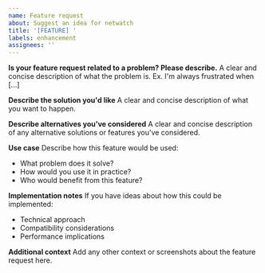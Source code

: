 ```yaml
---
name: Feature request
about: Suggest an idea for netwatch
title: '[FEATURE] '
labels: enhancement
assignees: ''
---
```


**Is your feature request related to a problem? Please describe.**
A clear and concise description of what the problem is. Ex. I'm always frustrated when [...]

**Describe the solution you'd like**
A clear and concise description of what you want to happen.

**Describe alternatives you've considered**
A clear and concise description of any alternative solutions or features you've considered.

**Use case**
Describe how this feature would be used:
- What problem does it solve?
- How would you use it in practice?
- Who would benefit from this feature?

**Implementation notes**
If you have ideas about how this could be implemented:
- Technical approach
- Compatibility considerations
- Performance implications

**Additional context**
Add any other context or screenshots about the feature request here.
